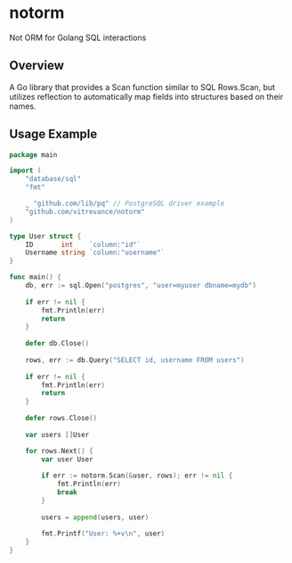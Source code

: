 # notorm
 Not ORM for Golang SQL interactions
## Overview
A Go library that provides a Scan function similar to SQL Rows.Scan, but utilizes reflection to automatically map fields into structures based on their names.
## Usage Example
```go
package main

import (
    "database/sql"
    "fmt"

    _ "github.com/lib/pq" // PostgreSQL driver example
    "github.com/vitrevance/notorm"
)

type User struct {
    ID       int    `column:"id"`
    Username string `column:"username"`
}

func main() {
    db, err := sql.Open("postgres", "user=myuser dbname=mydb")
    
    if err != nil {
        fmt.Println(err)
        return
    }
    
    defer db.Close()
    
    rows, err := db.Query("SELECT id, username FROM users")
    
    if err != nil {
        fmt.Println(err)
        return
    }
    
    defer rows.Close()
    
    var users []User

    for rows.Next() {
        var user User
        
        if err := notorm.Scan(&user, rows); err != nil { 
            fmt.Println(err)
            break 
        }
        
        users = append(users, user)
        
        fmt.Printf("User: %+v\n", user)
    }
}
```